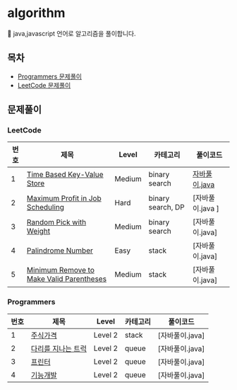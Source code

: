 # algorithm
:gift: java,javascript 언어로 알고리즘을 풀이합니다.

## 목차
* [Programmers 문제풀이](#programmers)
* [LeetCode 문제풀이](#leetcode)

## 문제풀이
 
 ### LeetCode
번호 | 제목 | Level | 카테고리 | 풀이코드
------- | ------- | -------| ------- | -------
 1 | [Time Based Key-Value Store](https://leetcode.com/problems/time-based-key-value-store/) | Medium | binary search |[자바풀이.java](https://github.com/jstella96/algorithm/blob/main/leetcode/Medium/time-based-key-value-store.java) 
 2 | [Maximum Profit in Job Scheduling](https://leetcode.com/problems/maximum-profit-in-job-scheduling/) | Hard | binary search, DP | [자바풀이.java ]
 3 | [Random Pick with Weight](https://leetcode.com/problems/random-pick-with-weight/) | Medium | binary search |[자바풀이.java]
 4 | [Palindrome Number](https://leetcode.com/problems/palindrome-number/) | Easy | stack |[자바풀이.java]
 5 | [Minimum Remove to Make Valid Parentheses](https://leetcode.com/problems/minimum-remove-to-make-valid-parentheses/) | Medium | stack |[자바풀이.java]


 

### Programmers
번호 | 제목 | Level | 카테고리 | 풀이코드
------- | ------- | -------| ------- | -------
 1 | [주식가격](https://programmers.co.kr/learn/courses/30/lessons/42584) | Level 2 | stack |[자바풀이.java]
 2 | [다리를 지나는 트럭](https://programmers.co.kr/learn/courses/30/lessons/42583) | Level 2 | queue |[자바풀이.java]
 3 | [프린터](https://programmers.co.kr/learn/courses/30/lessons/42587) | Level 2 | queue |[자바풀이.java]
 4 | [기능개발](https://programmers.co.kr/learn/courses/30/lessons/42586) | Level 2 | queue |[자바풀이.java]
